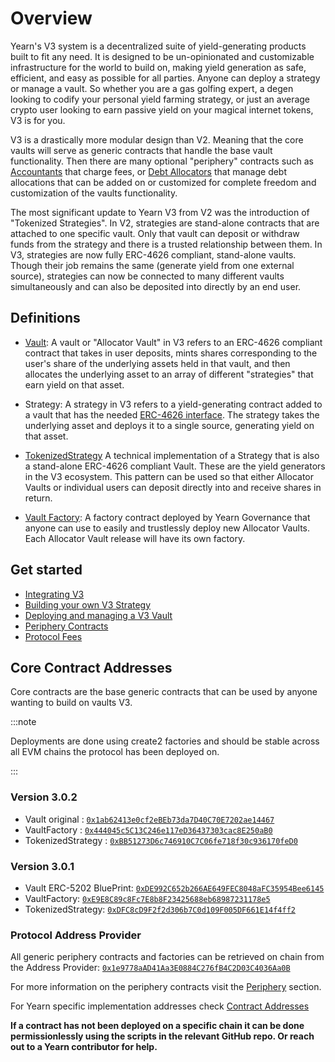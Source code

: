 # Overview

Yearn's V3 system is a decentralized suite of yield-generating products built to fit any need. It is designed to be un-opinionated and customizable infrastructure for the world to build on, making yield generation as safe, efficient, and easy as possible for all parties. Anyone can deploy a strategy or manage a vault. So whether you are a gas golfing expert, a degen looking to codify your personal yield farming strategy, or just an average crypto user looking to earn passive yield on your magical internet tokens, V3 is for you.

V3 is a drastically more modular design than V2. Meaning that the core vaults will serve as generic contracts that handle the base vault functionality. Then there are many optional "periphery" contracts such as [Accountants](/developers/v3/periphery#accountant) that charge fees, or [Debt Allocators](/developers/v3/periphery#debt-allocator) that manage debt allocations that can be added on or customized for complete freedom and customization of the vaults functionality.

The most significant update to Yearn V3 from V2 was the introduction of "Tokenized Strategies". In V2, strategies are stand-alone contracts that are attached to one specific vault. Only that vault can deposit or withdraw funds from the strategy and there is a trusted relationship between them. In V3, strategies are now fully ERC-4626 compliant, stand-alone vaults. Though their job remains the same (generate yield from one external source), strategies can now be connected to many different vaults simultaneously and can also be deposited into directly by an end user.

## Definitions

- [Vault](https://github.com/yearn/yearn-vaults-v3/blob/master/contracts/VaultV3.vy): A vault or "Allocator Vault" in V3 refers to an ERC-4626 compliant contract that takes in user deposits, mints shares corresponding to the user's share of the underlying assets held in that vault, and then allocates the underlying asset to an array of different "strategies" that earn yield on that asset.

- Strategy: A strategy in V3 refers to a yield-generating contract added to a vault that has the needed [ERC-4626 interface](https://github.com/yearn/yearn-vaults-v3/blob/master/contracts/VaultV3.vy#L40). The strategy takes the underlying asset and deploys it to a single source, generating yield on that asset.

- [TokenizedStrategy](https://github.com/yearn/tokenized-strategy/blob/master/src/TokenizedStrategy.sol) A technical implementation of a Strategy that is also a stand-alone ERC-4626 compliant Vault. These are the yield generators in the V3 ecosystem. This pattern can be used so that either Allocator Vaults or individual users can deposit directly into and receive shares in return.

- [Vault Factory](https://github.com/yearn/yearn-vaults-v3/blob/master/contracts/VaultFactory.vy): A factory contract deployed by Yearn Governance that anyone can use to easily and trustlessly deploy new Allocator Vaults. Each Allocator Vault release will have its own factory.

## Get started

- [Integrating V3](/developers/v3/integrating_v3)
- [Building your own V3 Strategy](/developers/v3/strategy_writing_guide)
- [Deploying and managing a V3 Vault](/developers/v3/vault_management)
- [Periphery Contracts](/developers/v3/periphery)
- [Protocol Fees](/developers/v3/protocol_fees)

## Core Contract Addresses

Core contracts are the base generic contracts that can be used by anyone wanting to build on vaults V3.

:::note

Deployments are done using create2 factories and should be stable across all EVM chains the protocol has been deployed on.

:::

### Version 3.0.2

- Vault original : [`0x1ab62413e0cf2eBEb73da7D40C70E7202ae14467`](https://etherscan.io/address/0x1ab62413e0cf2eBEb73da7D40C70E7202ae14467#readContract)
- VaultFactory : [`0x444045c5C13C246e117eD36437303cac8E250aB0`](https://etherscan.io/address/0x444045c5C13C246e117eD36437303cac8E250aB0#readContract)
- TokenizedStrategy : [`0xBB51273D6c746910C7C06fe718f30c936170feD0`](https://etherscan.io/address/0xBB51273D6c746910C7C06fe718f30c936170feD0#readContract)

### Version 3.0.1

- Vault ERC-5202 BluePrint: [`0xDE992C652b266AE649FEC8048aFC35954Bee6145`](https://etherscan.io/address/0xDE992C652b266AE649FEC8048aFC35954Bee6145#readContract)
- VaultFactory: [`0xE9E8C89c8Fc7E8b8F23425688eb68987231178e5`](https://etherscan.io/address/0xE9E8C89c8Fc7E8b8F23425688eb68987231178e5#readContract)
- TokenizedStrategy: [`0xDFC8cD9F2f2d306b7C0d109F005DF661E14f4ff2`](https://etherscan.io/address/0xDFC8cD9F2f2d306b7C0d109F005DF661E14f4ff2#readContract)

### Protocol Address Provider

All generic periphery contracts and factories can be retrieved on chain from the Address Provider: [`0x1e9778aAD41Aa3E0884C276fB4C2D03C4036Aa0B`](https://etherscan.io/address/0x1e9778aAD41Aa3E0884C276fB4C2D03C4036Aa0B#readContract)

For more information on the periphery contracts visit the [Periphery](/developers/v3/periphery) section.

For Yearn specific implementation addresses check [Contract Addresses](/getting-started/products/addresses)

**If a contract has not been deployed on a specific chain it can be done permissionlessly using the scripts in the relevant GitHub repo. Or reach out to a Yearn contributor for help.**
